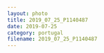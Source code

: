 ```yaml
---
layout: photo
title: 2019_07_25_P1140487
date: 2019-07-25
category: portugal
filename: 2019_07_25_P1140487
---
```


